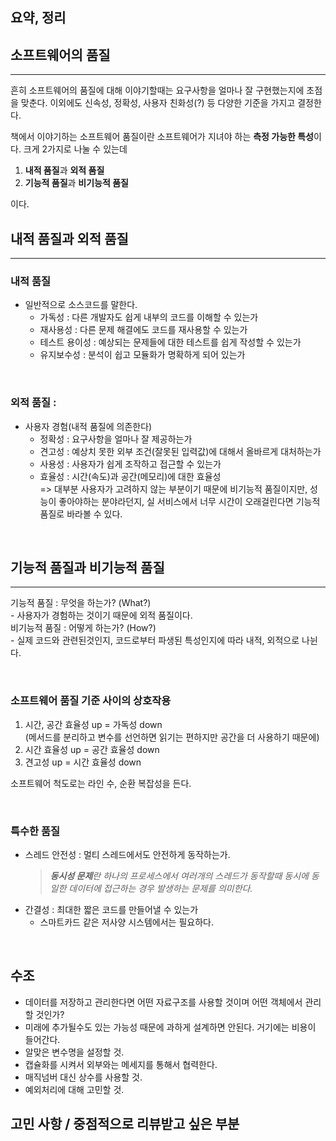 ## 요약, 정리 



## 소프트웨어의 품질

---

흔히 소프트웨어의 품질에 대해 이야기할때는 요구사항을 얼마나 잘 구현했는지에 초점을 맞춘다. 이외에도 신속성, 정확성, 사용자 친화성(?) 등 다양한 기준을 가지고 결정한다.

책에서 이야기하는 소프트웨어 품질이란 소프트웨어가 지녀야 하는 **측정 가능한 특성**이다. 크게 2가지로 나눌 수 있는데

1. **내적 품질**과 **외적 품질**  
2. **기능적 품질**과 **비기능적 품질**

이다.

## 내적 품질과 외적 품질

---

### 내적 품질
- 일반적으로 소스코드를 말한다.
  - 가독성 : 다른 개발자도 쉽게 내부의 코드를 이해할 수 있는가
  - 재사용성 : 다른 문제 해결에도 코드를 재사용할 수 있는가 
  - 테스트 용이성 : 예상되는 문제들에 대한 테스트를 쉽게 작성할 수 있는가
  - 유지보수성 : 분석이 쉽고 모듈화가 명확하게 되어 있는가

<br>

### 외적 품질 : 
- 사용자 경험(내적 품질에 의존한다)  
    - 정확성 : 요구사항을 얼마나 잘 제공하는가  
    - 견고성 : 예상치 못한 외부 조건(잘못된 입력값)에 대해서 올바르게 대처하는가  
    - 사용성 : 사용자가 쉽게 조작하고 접근할 수 있는가  
    - 효율성 : 시간(속도)과 공간(메모리)에 대한 효율성   
    => 대부분 사용자가 고려하지 않는 부분이기 때문에 비기능적 품질이지만, 성능이 좋아야하는 분야라던지, 실 서비스에서 너무 시간이 오래걸린다면 기능적 품질로 바라볼 수 있다.

<br>

## 기능적 품질과 비기능적 품질

---

기능적 품질 : 무엇을 하는가? (What?)   
    - 사용자가 경험하는 것이기 때문에 외적 품질이다.  
비기능적 품질 : 어떻게 하는가? (How?)  
    - 실제 코드와 관련된것인지, 코드로부터 파생된 특성인지에 따라 내적, 외적으로 나뉜다.

<br>

### 소프트웨어 품질 기준 사이의 상호작용
1. 시간, 공간 효율성 up = 가독성 down  
   (메서드를 분리하고 변수를 선언하면 읽기는 편하지만 공간을 더 사용하기 때문에)
2. 시간 효율성 up = 공간 효율성 down 
3. 견고성 up = 시간 효율성 down

소프트웨어 척도로는 라인 수, 순환 복잡성을 든다.

<br>

### 특수한 품질
- 스레드 안전성 : 멀티 스레드에서도 안전하게 동작하는가. 
  > _**동시성 문제**란 하나의 프로세스에서 여러개의 스레드가 동작할때 동시에 동일한 데이터에 접근하는 경우 발생하는 문제를 의미한다._
- 간결성 : 최대한 짧은 코드를 만들어낼 수 있는가
  - 스마트카드 같은 저사양 시스템에서는 필요하다.

<br>

## 수조

- 데이터를 저장하고 관리한다면 어떤 자료구조를 사용할 것이며 어떤 객체에서 관리할 것인가?
- 미래에 추가될수도 있는 가능성 때문에 과하게 설계하면 안된다. 거기에는 비용이 들어간다.
- 알맞은 변수명을 설정할 것.
- 캡슐화를 시켜서 외부와는 메세지를 통해서 협력한다.
- 매직넘버 대신 상수를 사용할 것.
- 예외처리에 대해 고민할 것.


## 고민 사항 / 중점적으로 리뷰받고 싶은 부분

_<!-- 함께 고민해주었으면 하는 부분 -->_

